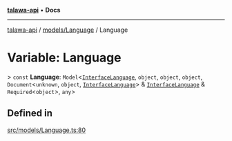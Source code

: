 [**talawa-api**](../../../README.md) • **Docs**

***

[talawa-api](../../../modules.md) / [models/Language](../README.md) / Language

# Variable: Language

\> `const` **Language**: `Model`\<[`InterfaceLanguage`](../interfaces/InterfaceLanguage.md), `object`, `object`, `object`, `Document`\<`unknown`, `object`, [`InterfaceLanguage`](../interfaces/InterfaceLanguage.md)\> & [`InterfaceLanguage`](../interfaces/InterfaceLanguage.md) & `Required`\<`object`\>, `any`\>

## Defined in

[src/models/Language.ts:80](https://github.com/PalisadoesFoundation/talawa-api/blob/2f8fb6988cd34004fbbf76550c8eef691b861a19/src/models/Language.ts#L80)
